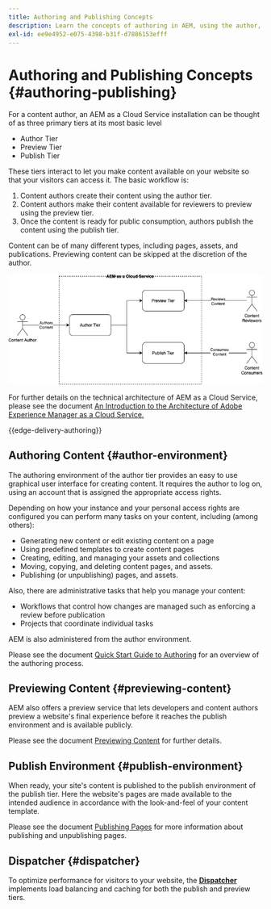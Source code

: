 ```yaml
---
title: Authoring and Publishing Concepts
description: Learn the concepts of authoring in AEM, using the author, preview, and publish environments.
exl-id: ee9e4952-e075-4398-b31f-d7886153efff
---
```


# Authoring and Publishing Concepts {#authoring-publishing}

For a content author, an AEM as a Cloud Service installation can be thought of as three primary tiers at its most basic level

* Author Tier
* Preview Tier
* Publish Tier

These tiers interact to let you make content available on your website so that your visitors can access it. The basic workflow is:

1. Content authors create their content using the author tier.
1. Content authors make their content available for reviewers to preview using the preview tier.
1. Once the content is ready for public consumption, authors publish the content using the publish tier.

Content can be of many different types, including pages, assets, and publications. Previewing content can be skipped at the discretion of the author.

![Diagram of author, publisher, and dispatchers](assets/author-publish.jpg)

For further details on the technical architecture of AEM as a Cloud Service, please see the document [An Introduction to the Architecture of Adobe Experience Manager as a Cloud Service.](/help/overview/architecture.md)

{{edge-delivery-authoring}}

## Authoring Content {#author-environment}

The authoring environment of the author tier provides an easy to use graphical user interface for creating content. It requires the author to log on, using an account that is assigned the appropriate access rights.

Depending on how your instance and your personal access rights are configured you can perform many tasks on your content, including (among others):

* Generating new content or edit existing content on a page
* Using predefined templates to create content pages
* Creating, editing, and managing your assets and collections
* Moving, copying, and deleting content pages, and assets.
* Publishing (or unpublishing) pages, and assets.

Also, there are administrative tasks that help you manage your content:

* Workflows that control how changes are managed such as enforcing a review before publication
* Projects that coordinate individual tasks

AEM is also administered from the author environment.

Please see the document [Quick Start Guide to Authoring](/help/sites-cloud/authoring/getting-started/quick-start.md) for an overview of the authoring process.

## Previewing Content {#previewing-content}

AEM also offers a preview service that lets developers and content authors preview a website's final experience before it reaches the publish environment and is available publicly.

Please see the document [Previewing Content](/help/sites-cloud/authoring/sites-console/previewing-content.md) for further details.

## Publish Environment {#publish-environment}

When ready, your site's content is published to the publish environment of the publish tier. Here the website's pages are made available to the intended audience in accordance with the look-and-feel of your content template.

Please see the document [Publishing Pages](/help/sites-cloud/authoring/sites-console/publishing-pages.md) for more information about publishing and unpublishing pages.

## Dispatcher {#dispatcher}

To optimize performance for visitors to your website, the **[Dispatcher](/help/implementing/dispatcher/overview.md)** implements load balancing and caching for both the publish and preview tiers.
